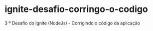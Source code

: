 # ignite-desafio-corringo-o-codigo
3 º Desafio do Ignite (NodeJs) - Corrigindo o código da aplicação
